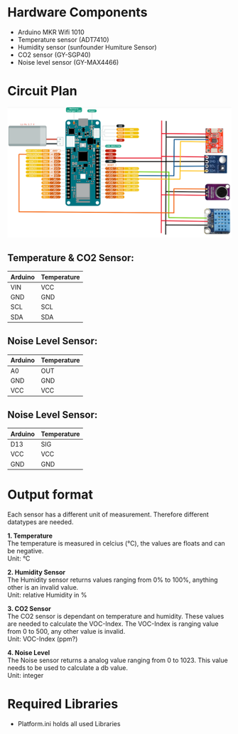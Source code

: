 # Hardware Components
- Arduino MKR Wifi 1010
- Temperature sensor (ADT7410)
- Humidity sensor (sunfounder Humiture Sensor)
- CO2 sensor (GY-SGP40)
- Noise level sensor (GY-MAX4466)

# Circuit Plan
![Circuit-diagram](images/circuit-diagram.png)

## Temperature & CO2 Sensor:
|Arduino|Temperature|
|---|---|
|VIN|VCC|
|GND|GND|
|SCL|SCL|
|SDA|SDA|

## Noise Level Sensor:
|Arduino|Temperature|
|---|---|
|A0|OUT|
|GND|GND|
|VCC|VCC|

## Noise Level Sensor:
|Arduino|Temperature|
|---|---|
|D13|SIG|
|VCC|VCC|
|GND|GND|

# Output format
Each sensor has a different unit of measurement. Therefore different datatypes are needed.

**1. Temperature**  
The temperature is measured in celcius (°C), the values are floats and can be negative.  
Unit: °C

**2. Humidity Sensor**  
The Humidity sensor returns values ranging from 0% to 100%, anything other is an invalid value.  
Unit: relative Humidity in %

**3. CO2 Sensor**  
The CO2 sensor is dependant on temperature and humidity. These values are needed to calculate the VOC-Index. 
The VOC-Index is ranging value from 0 to 500, any other value is invalid.  
Unit: VOC-Index (ppm?)

**4. Noise Level**  
The Noise sensor returns a analog value ranging from 0 to 1023. This value needs to be used to calculate a db value.  
Unit: integer

# Required Libraries
- Platform.ini holds all used Libraries
